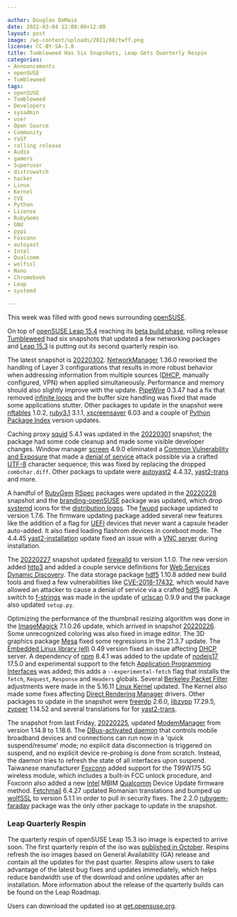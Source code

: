 ```yaml
---

author: Douglas DeMaio
date: 2022-03-04 12:00:00+12:00
layout: post
image: /wp-content/uploads/2021/08/twff.png
license: CC-BY-SA-3.0
title: Tumbleweed Has Six Snapshots, Leap Gets Quarterly Respin 
categories:
- Announcements
- openSUSE
- Tumbleweed
tags:
- openSUSE
- Tumbleweed
- Developers
- sysadmin
- user
- Open Source
- Community
- YaST
- rolling release
- Audio
- gamers
- Superuser
- distrowatch
- hacker
- Linux
- Kernel
- CVE
- Python
- License
- RubyGems
- GNU
- pypi
- Foxconn
- autoyast
- Intel
- Qualcomm
- wolfssl
- Nano
- Chromebook
- Leap
- systemd

---
```


This week was filled with good news surrounding [openSUSE](https://get.opensuse.org/). 

On top of [openSUSE Leap 15.4](https://get.opensuse.org/testing/) reaching its [beta build phase](https://news.opensuse.org/2022/03/02/leap-reaches-beta-build-phase/), rolling release [Tumbleweed](https://get.opensuse.org/tumbleweed/) had six snapshots that updated a few networking packages and [Leap 15.3](https://get.opensuse.org/leap/) is putting out its second quarterly respin iso.

The latest snapshot is [20220302](https://lists.opensuse.org/archives/list/factory@lists.opensuse.org/thread/5YQZP366ZUJI6XL22X53UIFJUZQJRJ4U/). [NetworkManager](https://networkmanager.dev/) 1.36.0 reworked the handling of Layer 3 configurations that results in more robust behavior when addressing information from multiple sources ([DHCP](https://en.wikipedia.org/wiki/Dynamic_Host_Configuration_Protocol), manually configured, VPN) when applied simultaneously. Performance and memory should also slightly improve with the update. [PipeWire](https://pipewire.org/) 0.3.47 had a fix that removed [infinite loops](https://en.wikipedia.org/wiki/Infinite_loop) and the buffer size handling was fixed that made some applications stutter. Other packages to update in the snapshot were [nftables](https://git.netfilter.org/nftables/) 1.0.2, [ruby3.1](https://www.ruby-lang.org/en/) 3.1.1, [xscreensaver](https://www.jwz.org/xscreensaver/) 6.03 and a couple of [Python Package Index](https://pypi.org/) version updates.

Caching proxy [squid](http://www.squid-cache.org/) 5.4.1 was updated in the [20220301](https://lists.opensuse.org/archives/list/factory@lists.opensuse.org/thread/YRD2XZTTUZQAGCEGJKXV5BSCTWX25LRM/) snapshot; the package had some code cleanup and made some visible developer changes. Window manager [screen](https://www.gnu.org/software/screen/) 4.9.0 eliminated a [Common Vulnerability and Exposure](https://en.wikipedia.org/wiki/Common_Vulnerabilities_and_Exposures) that made a [denial of service](https://en.wikipedia.org/wiki/Denial-of-service_attack) attack possible via a crafted [UTF-8](https://en.wikipedia.org/wiki/UTF-8) character sequence; this was fixed by replacing the dropped `combchar.diff`. Other packags to update were [autoyast2](https://github.com/yast/yast-autoinstallation) 4.4.32, [yast2-trans](https://software.opensuse.org/package/yast2-trans) and more.

A handful of [RubyGem](https://rubygems.org/) [RSpec](https://rspec.info/) packages were updated in the [20220228](https://lists.opensuse.org/archives/list/factory@lists.opensuse.org/thread/7MT5GKXE4U7SXLXGZVXAXCTW5KEPQXZE/) snapshot and the [branding-openSUSE](https://github.com/openSUSE/branding) package was updated, which drop [systemd](https://freedesktop.org/wiki/Software/systemd/) icons for the [distribution logos](https://github.com/openSUSE/artwork/tree/master/logos). The [fwupd](https://fwupd.org/) package updated to version 1.7.6. The firmware updating package added several new features like the addition of a flag for [UEFI](https://en.wikipedia.org/wiki/Unified_Extensible_Firmware_Interface) devices that never want a capsule header auto-added. It also fixed loading flashrom devices in coreboot mode. The 4.4.45 [yast2-installation](https://github.com/yast/yast-installation) update fixed an issue with a [VNC server](https://en.wikipedia.org/wiki/Virtual_Network_Computing) during installation.

The [20220227](https://lists.opensuse.org/archives/list/factory@lists.opensuse.org/thread/43MWJ6BXGCHIHPZXTXWK3P4EREJXCRVR/) snapshot updated [firewalld](https://firewalld.org/) to version 1.1.0. The new version added [http3](https://en.wikipedia.org/wiki/HTTP/3) and added a couple service definitions for [Web Services Dynamic Discovery](https://en.wikipedia.org/wiki/WS-Discovery). The data storage package [hdf5](https://en.wikipedia.org/wiki/Hierarchical_Data_Format) 1.10.8 added new build tools and fixed a few vulnerabilities like [CVE-2018-17432](https://www.suse.com/security/cve/CVE-2018-17432.html), which would have allowed an attacker to cause a denial of service via a crafted [hdf5](https://en.wikipedia.org/wiki/Hierarchical_Data_Format) file. A switch to [f-strings](https://realpython.com/python-f-strings/) was made in the update of [urlscan](https://urlscan.io/)  0.9.9 and the package also updated `setup.py`. 

Optimizing the performance of the thumbnail resizing algorithm was done in the [ImageMagick](https://imagemagick.org/index.php) 7.1.0.26 update, which arrived in snapshot [20220226](https://lists.opensuse.org/archives/list/factory@lists.opensuse.org/thread/VNAE5YA22EGNX45POA336HVHDDDDK3I5/). Some unrecognized coloring was also fixed in image editor. The 3D graphics package [Mesa](https://www.mesa3d.org/) fixed some regressions in the 21.3.7 update. The [Embedded Linux library (ell)](https://git.kernel.org/pub/scm/libs/ell/ell.git/) 0.49 version fixed an issue affecting [DHCP](https://en.wikipedia.org/wiki/Dynamic_Host_Configuration_Protocol) server. A dependency of [npm](https://www.npmjs.com/) 8.4.1 was added to the update of [nodejs17](https://nodejs.org/en/) 17.5.0 and experimental support to the fetch [Application Programming Interfaces](https://en.wikipedia.org/wiki/API) was added; this adds a `--experimental-fetch` flag that installs the `fetch`, `Request`, `Response` and `Headers` globals. Several [Berkeley Packet Filter](https://en.wikipedia.org/wiki/Berkeley_Packet_Filter) adjustments were made in the 5.16.11 [Linux Kernel](https://www.kernel.org/) updated. The Kernel also made some fixes affecting [Direct Rendering Manager](https://en.wikipedia.org/wiki/Direct_Rendering_Manager) drivers. Other packages to update in the snapshot were [freerdp](https://www.freerdp.com/) 2.6.0, [libzypp](https://github.com/openSUSE/libzypp) 17.29.5, [zypper](https://github.com/openSUSE/zypper) 1.14.52 and several translations for for [yast2-trans](https://software.opensuse.org/package/yast2-trans).

The snapshot from last Friday, [20220225](https://lists.opensuse.org/archives/list/factory@lists.opensuse.org/thread/RVG3NG6B4KVASAJQ5VZ7Q7MFYPS5AGZE/), updated [ModemManager](https://www.freedesktop.org/wiki/Software/ModemManager/) from version 1.14.8 to 1.18.6. The [DBus-activated daemon](https://gitlab.freedesktop.org/mobile-broadband/ModemManager) that controls mobile broadband devices and connections can run now in a 'quick suspend/resume' mode; no explicit data disconnection is triggered on suspend, and no explicit device re-probing is done from scratch. Instead, the daemon tries to refresh the state of all interfaces upon suspend. Taiwanese manufacturer [Foxconn](https://www.foxconn.com/) added support for the T99W175 5G wireless module, which includes a built-in FCC unlock procedure, and Foxconn also added a new [Intel](https://www.intel.com/) MBIM [Qualcomm](https://www.qualcomm.com/) Device Update firmware method. [Fetchmail](https://www.fetchmail.info/) 6.4.27 updated Romanian translations and bumped up [wolfSSL](https://github.com/wolfssl/wolfssl) to version 5.1.1 in order to pull in security fixes. The 2.2.0 [rubygem-faraday](https://rubygems.org/gems/faraday) package was the only other package to update in the snapshot.

### Leap Quarterly Respin

The quarterly respin of openSUSE Leap 15.3 iso image is expected to arrive soon. The first quarterly respin of the iso was [published in October](https://lists.opensuse.org/archives/list/project@lists.opensuse.org/thread/GFTDCDUUZ4L34WNNRUI5A2VKJSZYPONN/). Respins refresh the iso images based on General Availability (GA) release and contain all the updates for the past quarter. Respins allow users to take advantage of the latest bug fixes and updates immediately, which helps reduce bandwidth use of the download and online updates after an installation. More information about the release of the quarterly builds can be found on the Leap Roadmap.

Users can download the updated iso at [get.opensuse.org](https://get.opensuse.org/).

<meta name="openSUSE, Tumbleweed, Developers, sysadmin, user, Open Source, rolling release, gamers, uperuser, distrowatch, hacker, Linux, Kernel, kde, gnome, intel, chromebook, Leap, foxconn" content="HTML,CSS,XML,JavaScript">
